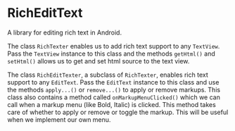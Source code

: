 # RichEditText

A library for editing rich text in Android.

The class `RichTexter` enables us to add rich text support to any `TextView`. Pass the `TextView` instance to this class and the 
methods `getHtml()` and `setHtml()` allows us to get and set html source to the text view.

The class `RichEditTexter`, a subclass of `RichTexter`, enables rich text support to any `EditText`. Pass the `EditText` instance to this class and use the 
methods `apply...()` or `remove...()` to apply or remove markups. This class also contains a method called `onMarkupMenuClicked()`
which we can call when a markup menu (like Bold, Italic) is clicked. This method takes care of whether to apply or remove or
toggle the markup. This will be useful when we implement our own menu. 
